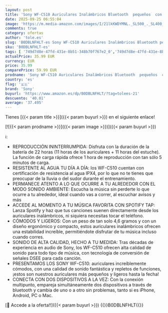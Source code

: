 ```yaml
---
layout: post
title: 'Sony WF-C510 Auriculares Inalámbricos Bluetooth  pequeños  con conexión multipunto  Modo Sonido Ambiente  IPX4  Spotify Tap  Carga rápida  22 HR de batería  iOS & Android - Blanco'
date: 2025-09-25 06:55:04
image: 'https://m.media-amazon.com/images/I/21lkKWDYMNL._SL500_._SL400_.jpg'
comments: true
category: ofertas
author: 'tole.es'
slug: 'B0DBLNFHLT-es Sony WF-C510 Auriculares Inalámbricos Bluetooth pequeños...'
sku: 'B0DBLNFHLT-es'
tags: [ '749d7d8e-47fd-431e-8b51-348b70f767e2_0','749d7d8e-47fd-431e-8b51-348b70f767e2_9801','Arborist Merchandising Root','Auriculares para equipo de audio','Auriculares y accesorios','Electrónica','Self Service','Special Features Stores','Wireless Category page - Wearables','android','sony','🇪🇸', ]
actualPrice: 35.99 EUR
currency: EUR
price: 35.99
comparePrice: 59.99 EUR
prodname: 'Sony WF-C510 Auriculares Inalámbricos Bluetooth  pequeños  con conexión multipunto  Modo Sonido Ambiente  IPX4  Spotify Tap  Carga rápida  22 HR de batería  iOS & Android - Blanco'
country: 'es'
flag: '🇪🇸'
brand: 'Sony'
buyurl: 'https://www.amazon.es/dp/B0DBLNFHLT/?tag=tolees-21'
descuento: '40.01'
average: '37.495'
---
```


Tienes [{{< param title >}}]({{< param buyurl >}}) en el siguiente enlace!

[![{{< param prodname >}}]({{< param image >}})]({{< param buyurl >}})

ℹ️:

- REPRODUCCIÓN ININTERRUMPIDA: Disfruta con la duración de la batería de 22 horas (11 horas de los auriculares + 11 horas del estuche). La función de carga rápida ofrece 1 hora de reproducción con tan sólo 5 minutos de carga.
- RESISTENTE AL AGUA TU DÍA A DÍA: los WF-C510 cuentan con certificación de resistencia al agua IPX4, por lo que no te tienes que preocupar de la lluvia o del sudor durante el entrenamiento.
- PERMANECE ATENTO A LO QUE OCURRE A TU ALREDEDOR CON EL MODO SONIDO AMBIENTE: Escucha la música sin perderte lo que ocurre a tu alrededor, ideal cuando vas a correr, al escuchar avisos y más
- ACCEDE AL MOMENTO A TU MÚSICA FAVORITA CON SPOTIFY TAP: Lanza Spotify y haz que tus canciones suenen directamente desde los auriculares inalámbricos, ni siquiera necesitas tocar el teléfono.
- CÓMODOS Y LIGEROS: Con un peso de tan solo 4,6 gramos y con un diseño ergonómico y compacto, estos auriculares inalámbricos ofrecen una estabilidad increíble, permitiéndote disfrutar de tu música incluso cuando corres.
- SONIDO DE ALTA CALIDAD, HECHO A TU MEDIDA: Tras décadas de experiencia en audio de Sony, los WF-C510 ofrecen alta calidad de sonido para todo tipo de música, con tecnología de conversión de señales DSEE para cada canción.
- PRESENTAMOS LOS SONY WF-C510: auriculares increíblemente cómodos, con una calidad de sonido fantástica y repletos de funciones, ¡estos son nuestros auriculares más pequeños y ligeros hasta la fecha!
- CONECTA CON DOS DISPOSITIVOS A LA VEZ: Con la conexión multipunto, empareja simultáneamente dos dispositivos a través de bluetooth y cambia de uno o a otro sin problemas, tanto si es iPhone, Android, PC o Mac.

[🛒 Accede a la oferta!!]({{< param buyurl >}})
{{<world>}}B0DBLNFHLT{{</world>}}

